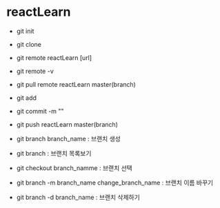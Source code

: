 # reactLearn

- git init
- git clone
- git remote reactLearn [url]
- git remote -v
- git pull remote reactLearn master(branch)
- git add 
- git commit -m ""
- git push reactLearn master(branch)

- git branch branch_name : 브랜치 생성
- git branch : 브랜치 목록보기
- git checkout branch_namme  : 브랜치 선택
- git branch -m branch_name change_branch_name : 브랜치 이름 바꾸기
- git branch -d branch_name : 브랜치 삭제하기
